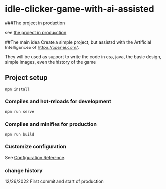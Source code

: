 # idle-clicker-game-with-ai-assisted

###The project in production 

see  [the project in producction](https://idle-clicker-game-with-ai-assisted.netlify.app/)

##The main idea
Create a simple project, but assisted with the Artificial Intelligences of https://openai.com/.

They will be used as support to write the code in css, java, the basic design, simple images, even the history of the game

## Project setup
```
npm install
```

### Compiles and hot-reloads for development
```
npm run serve
```

### Compiles and minifies for production
```
npm run build
```

### Customize configuration
See [Configuration Reference](https://cli.vuejs.org/config/).

### change history
12/26/2022 First commit and start of production
